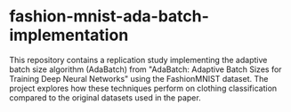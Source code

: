 # fashion-mnist-ada-batch-implementation
This repository contains a replication study implementing the adaptive batch size algorithm (AdaBatch) from "AdaBatch: Adaptive Batch Sizes for Training Deep Neural Networks" using the FashionMNIST dataset. The project explores how these techniques perform on clothing classification compared to the original datasets used in the paper.
